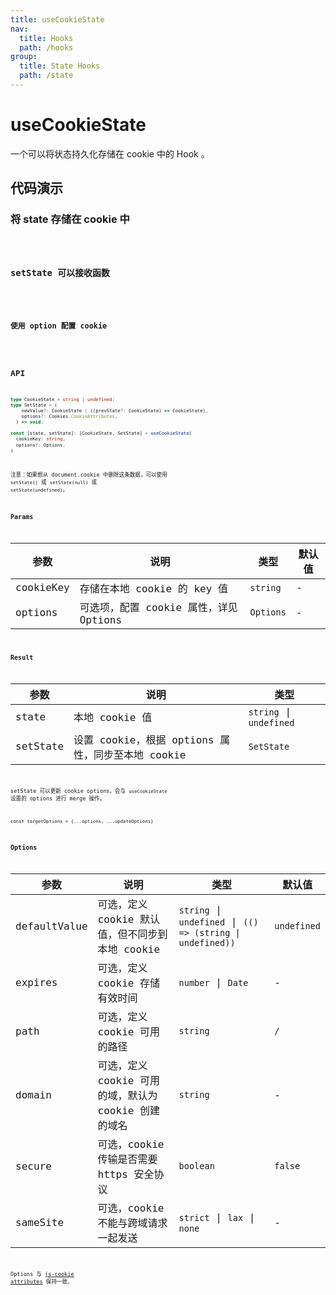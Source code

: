 ```yaml
---
title: useCookieState
nav:
  title: Hooks
  path: /hooks
group:
  title: State Hooks
  path: /state
---
```


# useCookieState

一个可以将状态持久化存储在 cookie 中的 Hook 。

## 代码演示

### 将 state 存储在 cookie 中

<code src="./demo/demo1.tsx" />

### setState 可以接收函数

<code src="./demo/demo2.tsx" />

### 使用 option 配置 cookie

<code src="./demo/demo3.tsx" />

## API

```typescript
type CookieState = string | undefined;
type SetState = (
    newValue?: CookieState | ((prevState?: CookieState) => CookieState),
    options?: Cookies.CookieAttributes,
  ) => void;

const [state, setState]: [CookieState, SetState] = useCookieState(
  cookieKey: string,
  options?: Options,
)
```

注意：如果想从 document.cookie 中删除这条数据，可以使用 `setState()` 或 `setState(null)` 或 `setState(undefined)`。

### Params

| 参数      | 说明                                   | 类型      | 默认值 |
| --------- | -------------------------------------- | --------- | ------ |
| cookieKey | 存储在本地 cookie 的 key 值            | `string`  | -      |
| options   | 可选项，配置 cookie 属性，详见 Options | `Options` | -      |

### Result

| 参数     | 说明                                              | 类型                    |
| -------- | ------------------------------------------------- | ----------------------- |
| state    | 本地 cookie 值                                    | `string` \| `undefined` |
| setState | 设置 cookie，根据 options 属性，同步至本地 cookie | `SetState`              |

setState 可以更新 cookie options，会与 `useCookieState` 设置的 options 进行 merge 操作。

`const targetOptions = {...options, ...updateOptions}`

### Options

| 参数         | 说明                                                 | 类型                                                       | 默认值      |
| ------------ | ---------------------------------------------------- | ---------------------------------------------------------- | ----------- |
| defaultValue | 可选，定义 cookie 默认值，但不同步到本地 cookie      | `string` \| `undefined` \| `(() => (string \| undefined))` | `undefined` |
| expires      | 可选，定义 cookie 存储有效时间                       | `number` \| `Date`                                         | -           |
| path         | 可选，定义 cookie 可用的路径                         | `string`                                                   | `/`         |
| domain       | 可选，定义 cookie 可用的域，默认为 cookie 创建的域名 | `string`                                                   | -           |
| secure       | 可选，cookie 传输是否需要 https 安全协议             | `boolean`                                                  | `false`     |
| sameSite     | 可选，cookie 不能与跨域请求一起发送                  | `strict` \| `lax` \| `none`                                | -           |

Options 与 [js-cookie attributes](https://github.com/js-cookie/js-cookie#cookie-attributes) 保持一致。
